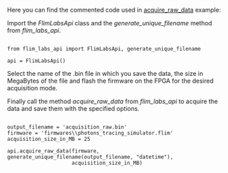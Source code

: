 Here you can find the commented code used in [acquire_raw_data](/Acquire_raw_data/acquire_raw_data.py) example:

Import the *FlimLabsApi* class and the *generate_unique_filename* method from *flim_labs_api*. 

``` 

from flim_labs_api import FlimLabsApi, generate_unique_filename

api = FlimLabsApi()

``` 

Select the name of the .bin file in which you save the data, the size in MegaBytes of the file and flash the firmware on the FPGA for the desired acquisition mode.

Finally call the method *acquire_raw_data* from *flim_labs_api* to acquire the data and save them with the specified options. 

``` 

output_filename = 'acquisition_raw.bin'
firmware = 'firmwares\\photons_tracing_simulator.flim'
acquisition_size_in_MB = 25

api.acquire_raw_data(firmware, generate_unique_filename(output_filename, "datetime"),
                     acquisition_size_in_MB)

```
